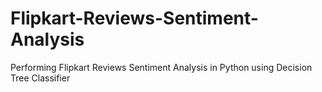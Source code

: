 # Flipkart-Reviews-Sentiment-Analysis
Performing Flipkart Reviews Sentiment Analysis in Python using Decision Tree Classifier
